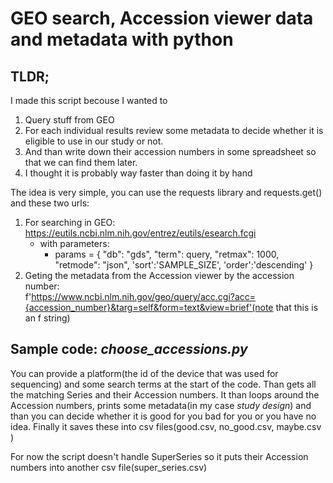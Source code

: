 # GEO search, Accession viewer data and metadata with python
## TLDR;
I made this script becouse I wanted to
1. Query stuff from GEO
2. For each individual results review some metadata to decide whether it is eligible to use in our study or not.
3. And than write down their accession numbers in some spreadsheet so that we can find them later.
4. I thought it is probably way faster than doing it by hand

The idea is very simple, you can use the requests library and requests.get() and these two urls:
1. For searching in GEO: https://eutils.ncbi.nlm.nih.gov/entrez/eutils/esearch.fcgi
    + with parameters:
        + params = {
    "db": "gds",
    "term": query,
    "retmax": 1000, 
    "retmode": "json",
    'sort':'SAMPLE_SIZE',
    'order':'descending'
}
2. Geting the metadata from the Accession viewer by the accession number:  
 f'https://www.ncbi.nlm.nih.gov/geo/query/acc.cgi?acc={accession_number}&targ=self&form=text&view=brief'(note that this is an f string)

## Sample code: *choose_accessions.py* 
You can provide a platform(the id of the device that was used for sequencing) and some search terms at the start of the code. Than gets all the matching Series and their Accession numbers. It than loops around the Accession numbers, prints some metadata(in my case *study design*) and than you can decide whether it is good for you bad for you or you have no idea. Finally it saves these into csv files(good.csv, no_good.csv, maybe.csv )

For now the script doesn't handle SuperSeries so it puts their Accession numbers into another csv file(super_series.csv)